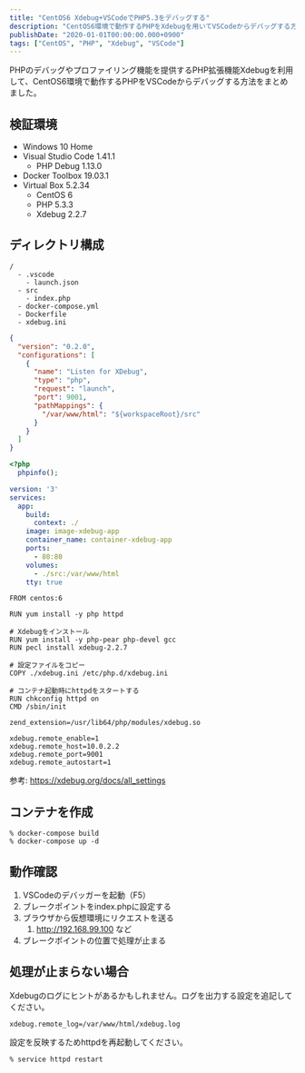 ```yaml
---
title: "CentOS6 Xdebug+VSCodeでPHP5.3をデバッグする"
description: "CentOS6環境で動作するPHPをXdebugを用いてVSCodeからデバッグする方法を解説しました。Dockerを使った環境構築手順も記載しました。"
publishDate: "2020-01-01T00:00:00.000+0900"
tags: ["CentOS", "PHP", "Xdebug", "VSCode"]
---
```


PHPのデバッグやプロファイリング機能を提供するPHP拡張機能Xdebugを利用して、CentOS6環境で動作するPHPをVSCodeからデバッグする方法をまとめました。

## 検証環境

- Windows 10 Home
- Visual Studio Code 1.41.1
  - PHP Debug 1.13.0
- Docker Toolbox 19.03.1
- Virtual Box 5.2.34
  - CentOS 6
  - PHP 5.3.3
  - Xdebug 2.2.7

## ディレクトリ構成

```
/
  - .vscode
    - launch.json
  - src
    - index.php
  - docker-compose.yml
  - Dockerfile
  - xdebug.ini
```

```json title="launch.json"
{
  "version": "0.2.0",
  "configurations": [
    {
      "name": "Listen for XDebug",
      "type": "php",
      "request": "launch",
      "port": 9001,
      "pathMappings": {
        "/var/www/html": "${workspaceRoot}/src"
      }
    }
  ]
}
```

```php title="index.php"
<?php
  phpinfo();
```

```yaml title="docker-compose.yml"
version: '3'
services:
  app:
    build:
      context: ./
    image: image-xdebug-app
    container_name: container-xdebug-app
    ports:
      - 80:80
    volumes:
      - ./src:/var/www/html
    tty: true
```

```docker title="Dockerfile"
FROM centos:6

RUN yum install -y php httpd

# Xdebugをインストール
RUN yum install -y php-pear php-devel gcc
RUN pecl install xdebug-2.2.7

# 設定ファイルをコピー
COPY ./xdebug.ini /etc/php.d/xdebug.ini

# コンテナ起動時にhttpdをスタートする
RUN chkconfig httpd on
CMD /sbin/init
```

```text title="xdebug.ini"
zend_extension=/usr/lib64/php/modules/xdebug.so

xdebug.remote_enable=1
xdebug.remote_host=10.0.2.2
xdebug.remote_port=9001
xdebug.remote_autostart=1
```

参考: https://xdebug.org/docs/all_settings

## コンテナを作成

```shell
% docker-compose build
% docker-compose up -d
```

## 動作確認

1. VSCodeのデバッガーを起動（F5）
2. ブレークポイントをindex.phpに設定する
3. ブラウザから仮想環境にリクエストを送る
   1. http://192.168.99.100 など
4. ブレークポイントの位置で処理が止まる

## 処理が止まらない場合

Xdebugのログにヒントがあるかもしれません。ログを出力する設定を追記してください。

```text title="/etc/php.d/xdebug.ini"
xdebug.remote_log=/var/www/html/xdebug.log
```

設定を反映するためhttpdを再起動してください。

```shell
% service httpd restart
```
